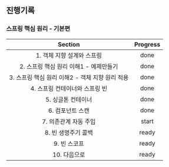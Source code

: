 ## 진행기록
### 스프링 핵심 원리 - 기본편 
| Section | Progress |
| :--: | :--: |
| 1. 객체 지향 설계와 스프링 | done
| 2. 스프링 핵심 원리 이해1 - 예제만들기 | done
| 3. 스프링 핵심 원리 이해2 - 객체 지향 원리 적용 | done
| 4. 스프링 컨테이너와 스프링 빈 | done
| 5. 싱글톤 컨테이너 | done
| 6. 컴포넌트 스캔 | done
| 7. 의존관계 자동 주입 | start
| 8. 빈 생명주기 콜백 | ready
| 9. 빈 스코프 | ready
| 10. 다음으로 | ready
